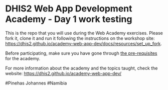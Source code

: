 # DHIS2 Web App Development Academy - Day 1 work testing

This is the repo that you will use during the Web Academy exercises. Please fork it, clone it and run it following the instructions on the workshop site: https://dhis2.github.io/academy-web-app-dev/docs/resources/set_up_fork.

Before participating, make sure you have gone through [the pre-requisites](https://dhis2.github.io/academy-web-app-dev/docs/before-academy/) for the academy.

For more information about the academy and the topics taught, check the website: https://dhis2.github.io/academy-web-app-dev/

#Pinehas Johannes 
#Namibia
